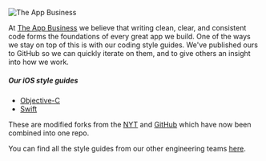 ![The App Business](https://github.com/theappbusiness/iOS-Style-Guide/blob/master/assets/tab-style-guides-logo.png)

At [The App Business](http://theappbusiness.com) we believe that writing clean, clear, and consistent code forms the foundations of every great app we build. One of the ways we stay on top of this is with our coding style guides. We've published ours to GitHub so we can quickly iterate on them, and to give others an insight into how we work.

##### Our iOS style guides

- [Objective-C](https://github.com/theappbusiness/iOS-Style-Guide/blob/master/objective-c.md)
- [Swift](https://github.com/theappbusiness/iOS-Style-Guide/blob/master/swift.md)


These are modified forks from the [NYT](https://github.com/NYTimes/objective-c-style-guide) and [GitHub](https://github.com/github/swift-style-guide) which have now been combined into one repo.

You can find all the style guides from our other engineering teams [here](https://github.com/theappbusiness?utf8=✓&query=guide).
